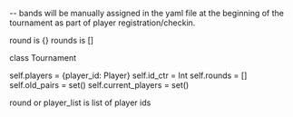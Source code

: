 -- bands will be manually assigned in the yaml file at the beginning of the tournament as part of player registration/checkin.

round is {}
rounds is []

class Tournament

self.players = {player_id: Player}
self.id_ctr = Int
self.rounds = []
self.old_pairs = set()
self.current_players = set()

round or player_list is list of player ids

